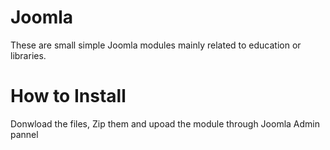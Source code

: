 # Joomla
These are small simple Joomla modules mainly related to education or libraries.
<h1>How to Install </h1>
Donwload the files, Zip them and upoad the module through Joomla Admin pannel
